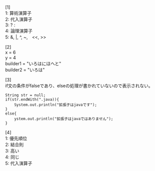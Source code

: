 [1]  
1: 算術演算子  
2: 代入演算子  
3: ? :  
4: 論理演算子  
5: &, |, ^, ~,　<<, >>  

[2]  
x = 6  
y = 4  
builder1 = "いろはにほへと"  
builder2 = "いろは"  

[3]  
if文の条件がfalseであり、elseの処理が書かれていないので表示されない。  

    String str = null;
    if(str.endWith(".java)){
        System.out.println("拡張子はjavaです");
    }
    else{
        ystem.out.println("拡張子はjavaではありません");
    }

[4]  
1: 優先順位  
2: 結合則  
3: 高い  
4: 同じ  
5: 代入演算子